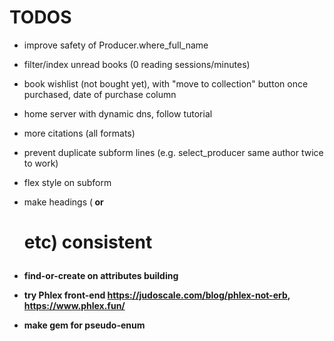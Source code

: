 # TODOS

- improve safety of Producer.where_full_name

- filter/index unread books (0 reading sessions/minutes)
- book wishlist (not bought yet), with "move to collection" button once purchased, date of purchase column

- home server with dynamic dns, follow tutorial

- more citations (all formats)

- prevent duplicate subform lines (e.g. select_producer same author twice to work)

- flex style on subform
- make headings (<b> or <h1> etc) consistent

- find-or-create on attributes building

- try Phlex front-end https://judoscale.com/blog/phlex-not-erb, https://www.phlex.fun/

- make gem for pseudo-enum
